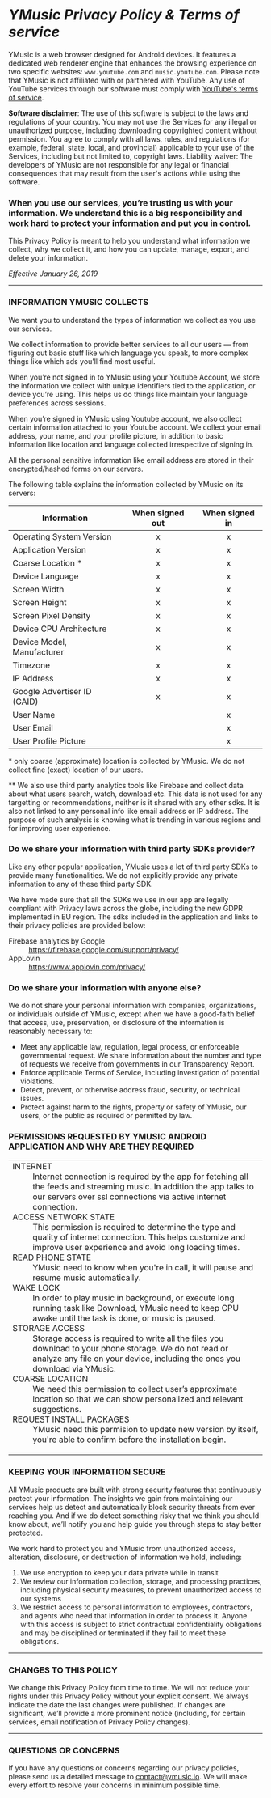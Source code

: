 # _YMusic Privacy Policy & Terms of service_

YMusic is a web browser designed for Android devices. It features a dedicated web renderer engine that enhances the browsing experience on two specific websites: `www.youtube.com` and `music.youtube.com`.
Please note that YMusic is not affiliated with or partnered with YouTube. Any use of YouTube services through our software must comply with [YouTube's terms of service]().

**Software disclaimer**: The use of this software is subject to the laws and regulations of your country. You may not use the Services for any illegal or unauthorized purpose, including downloading copyrighted content without permission. You agree to comply with all laws, rules, and regulations (for example, federal, state, local, and provincial) applicable to your use of the Services, including but not limited to, copyright laws.
Liability waiver: The developers of YMusic are not responsible for any legal or financial consequences that may result from the user's actions while using the software.

### When you use our services, you’re trusting us with your information. We understand this is a big responsibility and work hard to protect your information and put you in control.

This Privacy Policy is meant to help you understand what information we collect, why we collect it, and how you can update, manage, export, and delete your information.

_Effective January 26, 2019_

----

### INFORMATION YMUSIC COLLECTS

We want you to understand the types of information we collect as you use our services.

We collect information to provide better services to all our users — from figuring out basic stuff like which language you speak, to more complex things like which ads you’ll find most useful.

When you’re not signed in to YMusic using your Youtube Account, we store the information we collect with unique identifiers tied to the application, or device you’re using. This helps us do things like maintain your language preferences across sessions.

When you’re signed in YMusic using Youtube account, we also collect certain information attached to your Youtube account. We collect your email address, your name, and your profile picture, in addition to basic information like location and language collected irrespective of signing in.

All the personal sensitive information like email address are stored in their encrypted/hashed forms on our servers.

The following table explains the information collected by YMusic on its servers:

| Information | When signed out	| When signed in |
| ----------- | :-------------: | :------------: |
| Operating System Version | x | x |
| Application Version | x | x |
| Coarse Location *  | x | x |
| Device Language  | x | x |
| Screen Width | x | x |
| Screen Height | x | x |
| Screen Pixel Density | x | x |
| Device CPU Architecture | x | x |
| Device Model, Manufacturer | x | x |
| Timezone | x | x |
| IP Address | x | x |
| Google Advertiser ID (GAID) | x | x |
| User Name | | x |
| User Email |  | x |
| User Profile Picture | | x |

\* only coarse (approximate) location is collected by YMusic. We do not collect fine (exact) location of our users.

\*\* We also use third party analytics tools like Firebase and collect data about what users search, watch, download etc. This data is not used for any targetting or recommendations, neither is it shared with any other sdks. It is also not linked to any personal info like email address or IP address. The purpose of such analysis is knowing what is trending in various regions and for improving user experience.

### Do we share your information with third party SDKs provider?

Like any other popular application, YMusic uses a lot of third party SDKs to provide many functionalities. We do not explicitly provide any private information to any of these third party SDK.

We have made sure that all the SDKs we use in our app are legally compliant with Privacy laws across the globe, including the new GDPR implemented in EU region. The sdks included in the application and links to their privacy policies are provided below:

<dl>
<dt>Firebase analytics by Google</dt>
<dd><a href="https://firebase.google.com/support/privacy/">https://firebase.google.com/support/privacy/</a></dd>
<dt>AppLovin</dt>
<dd><a href="https://www.applovin.com/privacy/">https://www.applovin.com/privacy/</a></dd>
</dl>

### Do we share your information with anyone else?
We do not share your personal information with companies, organizations, or individuals outside of YMusic, except when we have a good-faith belief that access, use, preservation, or disclosure of the information is reasonably necessary to:

* Meet any applicable law, regulation, legal process, or enforceable governmental request. We share information about the number and type of requests we receive from governments in our Transparency Report.
* Enforce applicable Terms of Service, including investigation of potential violations.
* Detect, prevent, or otherwise address fraud, security, or technical issues.
* Protect against harm to the rights, property or safety of YMusic, our users, or the public as required or permitted by law.

### PERMISSIONS REQUESTED BY YMUSIC ANDROID APPLICATION AND WHY ARE THEY REQUIRED
<table>
	<tr>
	<td>
		<dl>
		<dt>INTERNET</dt>
		<dd>Internet connection is required by the app for fetching all the feeds and streaming music. In addition the app talks to our servers over ssl connections via active internet connection.</dd>
		<dt>ACCESS NETWORK STATE</dt>
		<dd>This permission is required to determine the type and quality of internet connection. This helps customize and improve user experience and avoid long loading times.</dd>
		<dt>READ PHONE STATE</dt>
		<dd>YMusic need to know when you're in call, it will pause and resume music automatically.</dd>
		<dt>WAKE LOCK</dt>
		<dd>In order to play music in background, or execute long running task like Download, YMusic need to keep CPU awake until the task is done, or music is paused.</dd>
		<dt>STORAGE ACCESS</dt>
		<dd>Storage access is required to write all the files you download to your phone storage. We do not read or analyze any file on your device, including the ones you download via YMusic.</dd>
		<dt>COARSE LOCATION</dt>
		<dd>We need this permission to collect user’s approximate location so that we can show personalized and relevant suggestions.</dd>
		<dt>REQUEST INSTALL PACKAGES</dt>
		<dd>YMusic need this permision to update new version by itself, you're able to confirm before the installation begin.</dd>
		</dl>
	</td>
	</tr>
</table>

### KEEPING YOUR INFORMATION SECURE
All YMusic products are built with strong security features that continuously protect your information. The insights we gain from maintaining our services help us detect and automatically block security threats from ever reaching you. And if we do detect something risky that we think you should know about, we’ll notify you and help guide you through steps to stay better protected.

We work hard to protect you and YMusic from unauthorized access, alteration, disclosure, or destruction of information we hold, including:

1. We use encryption to keep your data private while in transit
2. We review our information collection, storage, and processing practices, including physical security measures, to prevent unauthorized access to our systems
3. We restrict access to personal information to employees, contractors, and agents who need that information in order to process it. Anyone with this access is subject to strict contractual confidentiality obligations and may be disciplined or terminated if they fail to meet these obligations.

---

### CHANGES TO THIS POLICY
We change this Privacy Policy from time to time. We will not reduce your rights under this Privacy Policy without your explicit consent. We always indicate the date the last changes were published. If changes are significant, we’ll provide a more prominent notice (including, for certain services, email notification of Privacy Policy changes).

---

### QUESTIONS OR CONCERNS
If you have any questions or concerns regarding our privacy policies, please send us a detailed message to [contact@ymusic.io](mailto:contact@ymusic.io). We will make every effort to resolve your concerns in minimum possible time.
<br><br><br>


